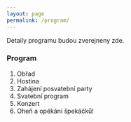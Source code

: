 ```yaml
---
layout: page
permalink: /program/
---
```


Detaily programu budou zverejneny zde.

### Program
1. Obřad
2. Hostina
3. Zahájení posvatební party
4. Svatební program
5. Konzert
6. Oheň a opékání špekáčků!

